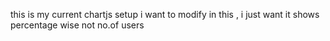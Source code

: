 <script>
    let chartInstance;

    function loadChartData() {
        const fromDate = document.getElementById("fromDate").value;
        const toDate = document.getElementById("toDate").value;
        const attemptType = document.getElementById("attemptType").value;
        const token = document.getElementById("requestVerificationToken").value;

        if (!fromDate && !toDate) {
            alert("Please select at least one date.");
            return;
        }

        fetch('/Report/GraphReport', {
            method: 'POST',
            headers: {
                'Content-Type': 'application/x-www-form-urlencoded',
                'RequestVerificationToken': token
            },
            body: `fromDate=${fromDate}&toDate=${toDate}&attemptType=${attemptType}`
        })
            .then(res => {
                if (!res.ok) {
                    throw new Error("Failed to fetch data");
                }
                return res.json();
            })
            .then(data => {
                if (!data || data.length === 0) {
                    alert("No data available for the selected date range.");
                    if (chartInstance) chartInstance.destroy();
                    return;
                }

                const labels = [...new Set(data.map(d => d.attemptDate))];
                const ranges = ['0-2', '3-5', '6-10', '10+'];
                const colors = {
                    '0-2': 'blue',
                    '3-5': 'orange',
                    '6-10': 'green',
                    '10+': 'red',
                };

                const datasets = ranges.map(range => {
                    return {
                        label: range,
                        borderColor: colors[range],
                        backgroundColor: colors[range],
                        tension: 0.3,
                        fill: false,
                        data: labels.map(date => {
                            const match = data.find(d => d.attemptDate === date && d.attemptRange === range);
                            return {
                                x: date,
                                y: match ? match.percentage : 0,
                                numberOfUsers: match ? match.numberOfUsers : 0
                            };
                        })
                    };
                });

                if (chartInstance) chartInstance.destroy();

                chartInstance = new Chart(document.getElementById('attemptChart'), {
                    type: 'line',
                    data: {
                        labels: labels,
                        datasets: datasets
                    },
                    options: {
                        responsive: true,
                        plugins: {
                            title: {
                                display: true,
                                text: `${attemptType} Attempt Distribution by Date`
                            },
                            legend: {
                                position: 'top'
                            },
                            tooltip: {
                                callbacks: {
                                    label: function (context) {
                                        const label = context.dataset.label || '';
                                        const value = context.raw.y;
                                        const count = context.raw.numberOfUsers;
                                        return `${label}: ${value}% (${count} users)`;
                                    }
                                }
                            }
                        },
                        scales: {
                            y: {
                                beginAtZero: true,
                                max: 100,
                                title: {
                                    display: true,
                                    text: 'Percentage (%)',
                                    font: {
                                        weight: 'bold',
                                        size: 11
                                    }
                                }
                            },
                            x: {
                                title: {
                                    display: true,
                                    text: 'Date'
                                }
                            }
                        }
                    }
                });
            })
            .catch(error => {
                console.error("Error fetching data:", error);
                alert("Failed to load data.");
            });
    }

    document.addEventListener('DOMContentLoaded', loadChartData);
</script>






<script>
    let chartInstance;

    function loadChartData() {
        const fromDate = document.getElementById("fromDate").value;
        const toDate = document.getElementById("toDate").value;
        const attemptType = document.getElementById("attemptType").value;
        const token = document.getElementById("requestVerificationToken").value;

        if (!fromDate && !toDate) {
            alert("Please select at least one date.");
            return;
        }

        fetch('/Report/GraphReport', {
            method: 'POST',
            headers: {
                'Content-Type': 'application/x-www-form-urlencoded',
                'RequestVerificationToken': token
            },
            body: `fromDate=${fromDate}&toDate=${toDate}&attemptType=${attemptType}`
        })
            .then(res => {
                if (!res.ok) {
                    throw new Error("Failed to fetch data");
                }
                return res.json();
            })
            .then(data => {
                if (!data || data.length === 0) {
                    alert("No data available for the selected date range.");
                    if (chartInstance) chartInstance.destroy();
                    return;
                }

                const labels = [...new Set(data.map(d => d.attemptDate))];
                const ranges = ['0-2', '3-5', '6-10', '10+'];
                const colors = {
                    '0-2': 'blue',
                    '3-5': 'orange',
                    '6-10': 'green',
                    '10+': 'red',
                };

                const datasets = ranges.map(range => ({
                    label: range,
                    borderColor: colors[range],
                    backgroundColor: colors[range],
                    tension: 0.3,
                    fill: false,
                    data: labels.map(date => {
                        const match = data.find(d => d.attemptDate === date && d.attemptRange === range);
                        return match ? match.percentage : 0;
                    })
                }));

                if (chartInstance) chartInstance.destroy();

                chartInstance = new Chart(document.getElementById('attemptChart'), {
                    type: 'line',
                    data: {
                        labels: labels,
                        datasets: datasets
                    },
                    options: {
                        responsive: true,
                        plugins: {
                            title: {
                                display: true,
                                text: `${attemptType} Attempt Distribution by Date`
                            },
                            legend: {
                                position: 'top'
                            },
                            tooltip: {
                                callbacks: {
                                    label: function (context) {
                                        return `${context.dataset.label}: ${context.raw}%`;
                                    }
                                }
                            }
                        },
                        scales: {
                            y: {
                                beginAtZero: true,
                                max: 100,
                                title: {
                                    display: true,
                                    text: 'Percentage (%)',
                                    font: {
                                        weight: 'bold',
                                        size: 11
                                    }
                                }
                            },
                            x: {
                                title: {
                                    display: true,
                                    text: 'Date'
                                }
                            }
                        }
                    }
                });
            })
            .catch(error => {
                console.error("Error fetching data:", error);
                alert("Failed to load data.");
            });
    }

    document.addEventListener('DOMContentLoaded', loadChartData);
</script>






this is my current chartjs setup i want to modify in this , i just want it shows percentage wise not no.of users 

<script>
    let chartInstance;

    function loadChartData() {
        const fromDate = document.getElementById("fromDate").value;
        const toDate = document.getElementById("toDate").value;
        const attemptType = document.getElementById("attemptType").value;
        const token = document.getElementById("requestVerificationToken").value;


        if (!fromDate && !toDate) {
            alert("Please select at least one date.");
            return;
        }
      

        fetch('/Report/GraphReport', {
            method: 'POST',
            headers: {
                'Content-Type': 'application/x-www-form-urlencoded',
                'RequestVerificationToken': token
            },
            body: `fromDate=${fromDate}&toDate=${toDate}&attemptType=${attemptType}`
        })
            .then(res => {
                if (!res.ok) {
                    throw new Error("Failed to fetch data");
                }
                return res.json();
            })
            .then(data => {
                if (!data || data.length === 0) {
                    alert("No data available for the selected date range.");
                    if (chartInstance) chartInstance.destroy();
                    return;
                }

                const labels = [...new Set(data.map(d => d.attemptDate))];
                const ranges = ['0-2', '3-5', '6-10', '10+'];
                const colors = {
                    '0-2': 'blue',
                    '3-5': 'orange',
                    '6-10': 'green',
                    '10+': 'red',
                };


                const datasets = ranges.map(range => ({
                    label: range,
                    borderColor: colors[range],
                    backgroundColor: colors[range],
                    tension: 0.3,
                    fill: false,
                    data: labels.map(date => {
                        const match = data.find(d => d.attemptDate === date && d.attemptRange === range);
                        return match ? match.numberOfUsers : 0;
                    })
                }));

                if (chartInstance) chartInstance.destroy();

                chartInstance = new Chart(document.getElementById('attemptChart'), {
                    type: 'line',
                    data: {
                        labels: labels,
                        datasets: datasets
                    },
                    options: {
                        responsive: true,
                        plugins: {
                            title: {
                                display: true,
                                text: `${attemptType} Attempt Distribution by Date`
                            },
                            legend: {
                                position: 'top'
                            }
                        },
                        scales: {
                            y: {
                                beginAtZero: true,
                                title: {
                                    font: {
                                        weight: 'bold',
                                        size: 11
                                    },

                                    display: true,
                                    text: 'Number of Users'
                                }
                            },
                            x: {
                                title: {
                                    display: true,
                                    text: 'Date'
                                }
                            }
                        }
                    }
                });
            })
            .catch(error => {
                console.error("Error fetching data:", error);
                alert("Failed to load data.");
            });
    }

   
    document.addEventListener('DOMContentLoaded', loadChartData);
</script>
